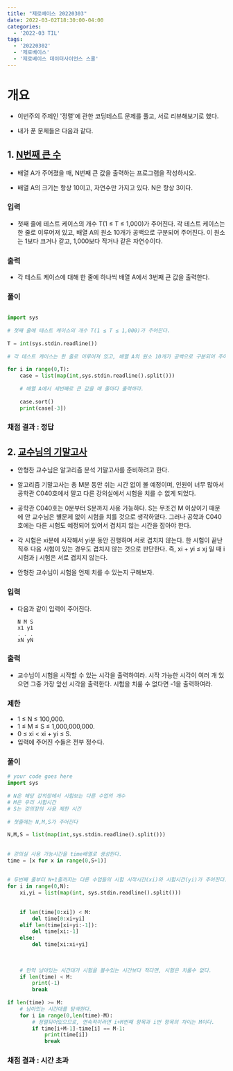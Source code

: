 ```yaml
---
title: "제로베이스 20220303"
date: 2022-03-02T18:30:00-04:00
categories:
  - '2022-03 TIL'
tags:
  - '20220302'
  - '제로베이스'
  - '제로베이스 데이터사이언스 스쿨'
---
```


# 개요

* 이번주의 주제인 '정렬'에 관한 코딩테스트 문제를 풀고, 서로 리뷰해보기로 했다.

* 내가 푼 문제들은 다음과 같다.


## 1. [N번째 큰 수](https://www.acmicpc.net/problem/2693)

* 배열 A가 주어졌을 때, N번째 큰 값을 출력하는 프로그램을 작성하시오.

* 배열 A의 크기는 항상 10이고, 자연수만 가지고 있다. N은 항상 3이다.

### 입력

* 첫째 줄에 테스트 케이스의 개수 T(1 ≤ T ≤ 1,000)가 주어진다. 각 테스트 케이스는 한 줄로 이루어져 있고, 배열 A의 원소 10개가 공백으로 구분되어 주어진다. 이 원소는 1보다 크거나 같고, 1,000보다 작거나 같은 자연수이다.

### 출력

* 각 테스트 케이스에 대해 한 줄에 하나씩 배열 A에서 3번째 큰 값을 출력한다.

### 풀이

```py

import sys
 
# 첫째 줄에 테스트 케이스의 개수 T(1 ≤ T ≤ 1,000)가 주어진다. 
 
T = int(sys.stdin.readline())
 
# 각 테스트 케이스는 한 줄로 이루어져 있고, 배열 A의 원소 10개가 공백으로 구분되어 주어진다. 
 
for i in range(0,T):
	case = list(map(int,sys.stdin.readline().split()))
 
	# 배열 A에서 세번째로 큰 값을 매 줄마다 출력하라.
 
	case.sort()
	print(case[-3])
```

### 채점 결과 : 정답

## 2. [교수님의 기말고사](https://www.acmicpc.net/problem/20126)

* 안형찬 교수님은 알고리즘 분석 기말고사를 준비하려고 한다.

* 알고리즘 기말고사는 총 M분 동안 쉬는 시간 없이 볼 예정이며, 인원이 너무 많아서 공학관 C040호에서 말고 다른 강의실에서 시험을 치를 수 없게 되었다.

* 공학관 C040호는 0분부터 S분까지 사용 가능하다. S는 무조건 M 이상이기 때문에 안 교수님은 별문제 없이 시험을 치를 것으로 생각하였다. 그러나 공학과 C040호에는 다른 시험도 예정되어 있어서 겹치지 않는 시간을 잡아야 한다.

* 각 시험은 xi분에 시작해서 yi분 동안 진행하며 서로 겹치지 않는다. 한 시험이 끝난 직후 다음 시험이 있는 경우도 겹치지 않는 것으로 판단한다. 즉, xi + yi ≤ xj 일 때 i 시험과 j 시험은 서로 겹치지 않는다.

* 안형찬 교수님이 시험을 언제 치를 수 있는지 구해보자.

### 입력

* 다음과 같이 입력이 주어진다.
  ```
  N M S
  x1 y1
  . . .
  xN yN
  ```

### 출력

* 교수님이 시험을 시작할 수 있는 시각을 출력하여라. 시작 가능한 시각이 여러 개 있으면 그중 가장 앞선 시각을 출력한다. 시험을 치룰 수 없다면 -1을 출력하여라.

### 제한

* 1 ≤ N ≤ 100,000.
* 1 ≤ M ≤ S ≤ 1,000,000,000. 
* 0 ≤ xi < xi + yi ≤ S.
* 입력에 주어진 수들은 전부 정수다.

### 풀이

```py
# your code goes here
import sys
 
# N은 해당 강의장에서 시험보는 다른 수업의 개수
# M은 우리 시험시간
# S는 강의장의 사용 제한 시간
 
# 첫줄에는 N,M,S가 주어진다
 
N,M,S = list(map(int,sys.stdin.readline().split()))
 
 
# 강의실 사용 가능시간을 time배열로 생성한다.
time = [x for x in range(0,S+1)]
 
 
# 두번째 줄부터 N+1줄까지는 다른 수업들의 시험 시작시간(xi)와 시험시간(yi)가 주어진다.
for i in range(0,N):
	xi,yi = list(map(int, sys.stdin.readline().split()))
 
	
	if len(time[0:xi]) < M:
		del time[0:xi+yi]
	elif len(time[xi+yi:-1]):
		del time[xi:-1]
	else:
		del time[xi:xi+yi]
	
	
 
	# 만약 남아있는 시간대가 시험을 볼수있는 시간보다 적다면, 시험은 치룰수 없다.
	if len(time) < M:
		print(-1)
		break
		
if len(time) >= M:
	# 남아있는 시간대를 탐색한다.
	for i in range(0,len(time)-M):
		# 정렬되어있으므로, 연속적이라면 i+M번째 항목과 i번 항목의 차이는 M이다.
		if time[i+M-1]-time[i] == M-1:
			print(time[i])
			break

```

### 채점 결과 : 시간 초과


